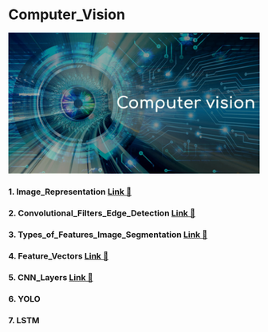 # Computer_Vision
<img src="Computer_Vision.jpg">

### 1. Image_Representation <a href= ""> Link &#128279;</a>
### 2. Convolutional_Filters_Edge_Detection  <a href= "">Link &#128279;</a>
### 3. Types_of_Features_Image_Segmentation  <a href= "">Link &#128279;</a>
### 4. Feature_Vectors  <a href= "">Link &#128279;</a>
### 5. CNN_Layers  <a href= "">Link &#128279;</a>
### 6. YOLO
### 7. LSTM 
